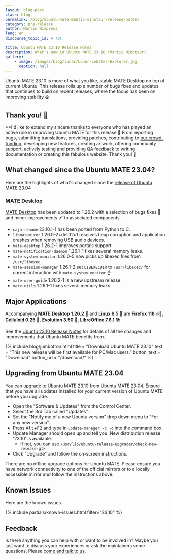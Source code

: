 ```yaml
---
layout: blog-post
class: blog
permalink: /blog/ubuntu-mate-mantic-minotaur-release-notes/
category: pre-release
author: Martin Wimpress
lang: en
discourse_topic_id: # TBC

title: Ubuntu MATE 23.10 Release Notes
description: What's new in Ubuntu MATE 23.10 (Mantic Minotaur)
gallery:
    - image: /images/blog/lunar/Lunar-Lobster-Explorer.jpg
      caption: null
---
```


Ubuntu MATE 23.10 is more of what you like, stable MATE Desktop on top of current Ubuntu.
This release rolls up a number of bugs fixes and updates that continues to build on recent releases, where the focus has been on improving stability 🪨

## Thank you! 🙇

**I'd like to extend my sincere thanks to everyone who has played an active role in improving Ubuntu MATE for this release 👏 From reporting bugs, submitting translations, providing patches, contributing to [our crowd-funding](https://www.patreon.com/ubuntu_mate), developing new features, creating artwork, offering community support, actively
testing and providing QA feedback to writing documentation or creating this fabulous website. Thank you! 💚

## What changed since the Ubuntu MATE 23.04?

Here are the highlights of what's changed since the [release of Ubuntu MATE 23.04](https://ubuntu-mate.org/blog/ubuntu-mate-lunar-lobster-release-notes/)

### MATE Desktop

[MATE Desktop](https://mate-desktop.org) has been updated to 1.26.2 with a selection of bugs fixes 🐛 and minor improvements 🩹 to associated components.

- `caja-rename` 23.10.1-1 has been ported from Python to C.
- `libmatemixer` 1.26.0-2+deb12u1 resolves heap corruption and application crashes when removing USB audio devices.
- `mate-desktop` 1.26.2-1 improves portals support.
- `mate-notification-daemon` 1.26.1-1 fixes several memory leaks.
- `mate-system-monitor` 1.26.0-5 now picks up libexec files from `/usr/libexec`
- `mate-session-manager` 1.26.1-2 set `LIBEXECDIR` to `/usr/libexec/` for correct interaction with `mate-system-monitor` ☝️
- `mate-user-guide` 1.26.2-1 is a new upstream release.
- `mate-utils` 1.26.1-1 fixes several memory leaks.

<!--
#### AI Generated wallpapers (yet again!)

My friend [Simon Butcher](https://twitter.com/simonjbutcher) 🇬🇧 is Head of Research Platforms at Queen Mary University of London managing the Apocrita HPC cluster service. **Once again, Simon has created **some stunning **AI-generated** 🤖🧠 ** for Ubuntu MATE using bleeding edge diffusion models** 🖌 *The samples below are 1920x1080 but the versions included in Ubuntu MATE 23.04 are 3840x2160*.

{% include blog/gallery.html %}

Here's what Simon has to say about the process of creating these new wallpapers for Lunar Lobster:

> My usual workflow involves checking reddit, etc for the latest techniques, and then installing the latest open-source tools and checkpoints for unlimited experimentation (e.g. stable diffusion), plus some selective use of Dall-e and Midjourney, while trying not to exhaust my credits. I then experiment with lot of different prompts (including negative prompts to discourage certain features), settings, styles and ideas from each tool to see what sort of images I can get, then tweak and evolve my approach based on the results.

> Lobsters are fascinating creatures, but in real life, I find them a bit ugly, with all those antennae and legs akimbo. For the theme of "Lunar Lobster", rather precise anatomy, I explored ideas of stylised alien robotic space lobsters, lunar landers and other lobster-themed spacecraft. After a producing a shortlist of varied images, I then perform any necessary AI processing such as inpainting, outpainting (generating new parts of an image beyond the existing canvas - particularly useful for getting the correct aspect ratio) and AI upscaling to make them suitable for use as wallpaper.
-->

## Major Applications

Accompanying **MATE Desktop 1.26.2** 🧉 and **Linux 6.5** 🐧 are **Firefox 118** 🔥🦊,
**Celluloid 0.25** 🎥, **Evolution 3.50** 📧, **LibreOffice 7.6.1** 📚

See the [Ubuntu 23.10 Release Notes](https://discourse.ubuntu.com/t/mantic-minotaur-release-notes/35534)
for details of all the changes and improvements that Ubuntu MATE benefits from.

{% include blog/jumbotron.html
    title = "Download Ubuntu MATE 23.10"
    text = "This new release will be first available for PC/Mac users."
    button_text = "Download"
    button_url = "/download/"
%}

## Upgrading from Ubuntu MATE 23.04

You can upgrade to Ubuntu MATE 23.10 from Ubuntu MATE 23.04. Ensure that you
have all updates installed for your current version of Ubuntu MATE before you
upgrade.

  * Open the "Software & Updates" from the Control Center.
  * Select the 3rd Tab called "Updates".
  * Set the "Notify me of a new Ubuntu version" drop down menu to "For any new version".
  * Press <kbd>Alt</kbd>+<kbd>F2</kbd> and type in `update-manager -c -d` into the command box.
  * Update Manager should open up and tell you: New distribution release '23.10' is available.
    * If not, you can use `/usr/lib/ubuntu-release-upgrader/check-new-release-gtk`
  * Click "Upgrade" and follow the on-screen instructions.

There are no offline upgrade options for Ubuntu MATE. Please ensure you have
network connectivity to one of the official mirrors or to a locally accessible
mirror and follow the instructions above.

## Known Issues

Here are the known issues.

{% include partials/known-issues.html filter="23.10" %}

## Feedback

Is there anything you can help with or want to be involved in? Maybe you just
want to discuss your experiences or ask the maintainers some questions. Please
[come and talk to us](https://ubuntu-mate.community/).
